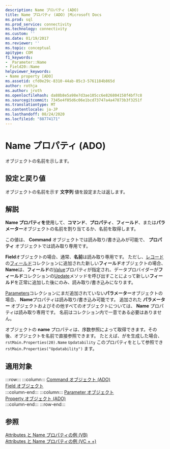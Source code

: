 ```yaml
---
description: Name プロパティ (ADO)
title: Name プロパティ (ADO) |Microsoft Docs
ms.prod: sql
ms.prod_service: connectivity
ms.technology: connectivity
ms.custom: ''
ms.date: 01/19/2017
ms.reviewer: ''
ms.topic: conceptual
apitype: COM
f1_keywords:
- _Parameter::Name
- Field20::Name
helpviewer_keywords:
- Name property [ADO]
ms.assetid: cfd0e29c-8310-44ab-85c3-5761184b865d
author: rothja
ms.author: jroth
ms.openlocfilehash: da88b8e5a98e7d3ae105cc6e826804158f4bf7c8
ms.sourcegitcommit: 7345e4f05d6c06e1bcd73747a4a47873b3f3251f
ms.translationtype: MT
ms.contentlocale: ja-JP
ms.lasthandoff: 08/24/2020
ms.locfileid: "88774171"
---
```

# <a name="name-property-ado"></a>Name プロパティ (ADO)
オブジェクトの名前を示します。  
  
## <a name="settings-and-return-values"></a>設定と戻り値  
 オブジェクトの名前を示す **文字列** 値を設定または返します。  
  
## <a name="remarks"></a>解説  
 **Name プロパティを**使用して、**コマンド**、**プロパティ**、**フィールド**、または**パラメーター**オブジェクトの名前を割り当てるか、名前を取得します。  
  
 この値は、 **Command** オブジェクトでは読み取り/書き込みが可能で、 **プロパティ** オブジェクトでは読み取り専用です。  
  
 **Field**オブジェクトの場合、通常、**名前**は読み取り専用です。 ただし、[レコード](./record-object-ado.md)の[フィールド](./fields-collection-ado.md)コレクションに追加された新しい**フィールド**オブジェクトの場合、 **Name**は、**フィールド**の[Value](./value-property-ado.md)プロパティが指定され、データプロバイダーが**フィールド**コレクションの[Update](./update-method.md)メソッドを呼び出すことによって新しい**フィールド**を正常に追加した後にのみ、読み取り/書き込みになります。  
  
 [Parameters](./parameters-collection-ado.md)コレクションにまだ追加されていない**パラメーター**オブジェクトの場合、 **Name**プロパティは読み取り/書き込み可能です。 追加された **パラメーター** オブジェクトおよびその他すべてのオブジェクトについては、 **Name** プロパティは読み取り専用です。 名前はコレクション内で一意である必要はありません。  
  
 オブジェクトの **name** プロパティは、序数参照によって取得できます。その後、オブジェクトを名前で直接参照できます。 たとえば、がを生成した場合、 `rstMain.Properties(20).Name` `Updatability` このプロパティをとして参照でき `rstMain.Properties("Updatability")` ます。  
  
## <a name="applies-to"></a>適用対象  

:::row:::
    :::column:::
        [Command オブジェクト (ADO)](./command-object-ado.md)  
        [Field オブジェクト](./field-object.md)  
    :::column-end:::
    :::column:::
        [Parameter オブジェクト](./parameter-object.md)  
        [Property オブジェクト (ADO)](./property-object-ado.md)  
    :::column-end:::
:::row-end:::

## <a name="see-also"></a>参照  
 [Attributes と Name プロパティの例 (VB)](./attributes-and-name-properties-example-vb.md)   
 [Attributes と Name プロパティの例 (VC + +)](./attributes-and-name-properties-example-vc.md)